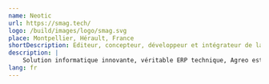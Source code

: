 ```yaml
---
name: Neotic
url: https://smag.tech/
logo: /build/images/logo/smag.svg
place: Montpellier, Hérault, France
shortDescription: Editeur, concepteur, développeur et intégrateur de la gamme de solutions Agreo.
description: |
    Solution informatique innovante, véritable ERP technique, Agreo est destiné aux professionnels des filières agricoles et agroalimentaires pour la gestion et le pilotage techniques des productions.
lang: fr
---
```


